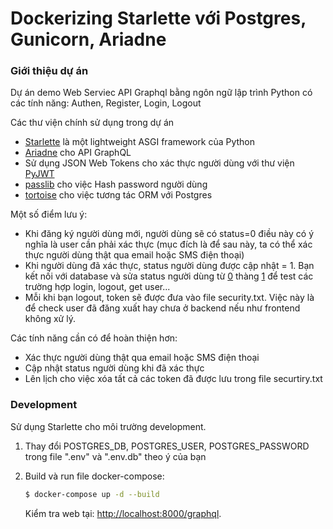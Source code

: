 # Dockerizing Starlette với Postgres, Gunicorn, Ariadne

### Giới thiệu dự án
Dự án demo Web Serviec API Graphql bằng ngôn ngữ lập trình Python có các tính năng: Authen, Register, Login, Logout

Các thư viện chính sử dụng trong dự án
- [Starlette](https://www.starlette.io/) là một lightweight ASGI framework của Python
- [Ariadne](https://ariadnegraphql.org/) cho API GraphQL
- Sử dụng JSON Web Tokens cho xác thực người dùng với thư viện [PyJWT](https://pyjwt.readthedocs.io/en/latest/)
- [passlib](https://pypi.org/project/passlib/) cho việc Hash password người dùng
- [tortoise](https://github.com/tortoise/tortoise-orm) cho việc tương tác ORM với Postgres

Một số điểm lưu ý:
- Khi đăng ký người dùng mới, người dùng sẽ có status=0 điều này có ý nghĩa là user cần phải xác thực
(mục đích là để sau này, ta có thể xác thực người dùng thật qua email hoặc SMS điện thoại)
- Khi người dùng đã xác thực, status người dùng được cập nhật = 1. Bạn kết nối với database và sửa status người dùng từ [0]() thàng [1]() để test các trường hợp login, logout, get user...
- Mỗi khi bạn logout, token sẽ được đưa vào file security.txt. Việc này là để check user đã đăng xuất hay chưa ở backend nếu như frontend không xử lý.

Các tính năng cần có để hoàn thiện hơn:
- Xác thực người dùng thật qua email hoặc SMS điện thoại
- Cập nhật status người dùng khi đã xác thực
- Lên lịch cho việc xóa tất cả các token đã được lưu trong file securtiry.txt

### Development

Sử dụng Starlette cho môi trường development.

1. Thay đổi POSTGRES_DB, POSTGRES_USER, POSTGRES_PASSWORD trong file ".env" và ".env.db"
theo ý của bạn
1. Build và run file docker-compose:

    ```sh
    $ docker-compose up -d --build
    ```

    Kiểm tra web tại: [http://localhost:8000/graphql](http://localhost:8000/graphql).